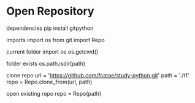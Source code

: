 
# Open Repository

dependencies
    pip install gitpython

imports
    import os
    from git import Repo

current folder
    import os
    os.getcwd()

folder exists
    os.path.isdir(path)

clone repo
    url = 'https://github.com/fcatae/study-python.git'
    path = './t1'
    repo = Repo.clone_from(url, path)

open existing repo
    repo = Repo(path)


